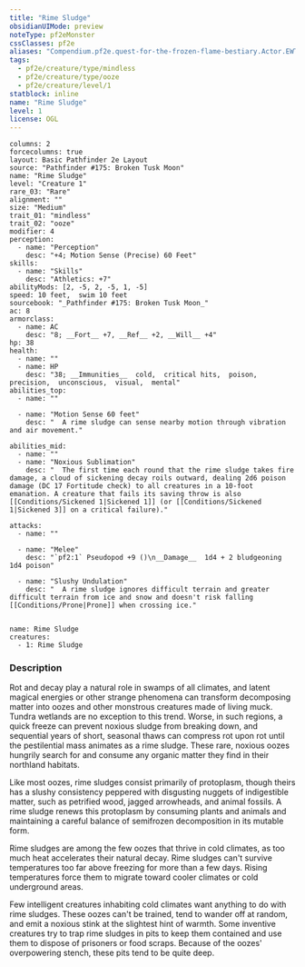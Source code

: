 ```yaml
---
title: "Rime Sludge"
obsidianUIMode: preview
noteType: pf2eMonster
cssClasses: pf2e
aliases: "Compendium.pf2e.quest-for-the-frozen-flame-bestiary.Actor.EWT9OXxBuKQLQMHj" 
tags:
  - pf2e/creature/type/mindless
  - pf2e/creature/type/ooze
  - pf2e/creature/level/1
statblock: inline
name: "Rime Sludge"
level: 1
license: OGL
---
```


```statblock
columns: 2
forcecolumns: true
layout: Basic Pathfinder 2e Layout
source: "Pathfinder #175: Broken Tusk Moon"
name: "Rime Sludge"
level: "Creature 1"
rare_03: "Rare"
alignment: ""
size: "Medium"
trait_01: "mindless"
trait_02: "ooze"
modifier: 4
perception:
  - name: "Perception"
    desc: "+4; Motion Sense (Precise) 60 Feet"
skills:
  - name: "Skills"
    desc: "Athletics: +7"
abilityMods: [2, -5, 2, -5, 1, -5]
speed: 10 feet,  swim 10 feet
sourcebook: "_Pathfinder #175: Broken Tusk Moon_"
ac: 8
armorclass:
  - name: AC
    desc: "8; __Fort__ +7, __Ref__ +2, __Will__ +4"
hp: 38
health:
  - name: ""
  - name: HP
    desc: "38; __Immunities__  cold,  critical hits,  poison,  precision,  unconscious,  visual,  mental"
abilities_top:
  - name: ""

  - name: "Motion Sense 60 feet"
    desc: "  A rime sludge can sense nearby motion through vibration and air movement."

abilities_mid:
  - name: ""
  - name: "Noxious Sublimation"
    desc: "  The first time each round that the rime sludge takes fire damage, a cloud of sickening decay roils outward, dealing 2d6 poison damage (DC 17 Fortitude check) to all creatures in a 10-foot emanation. A creature that fails its saving throw is also [[Conditions/Sickened 1|Sickened 1]] (or [[Conditions/Sickened 1|Sickened 3]] on a critical failure)."

attacks:
  - name: ""

  - name: "Melee"
    desc: "`pf2:1` Pseudopod +9 ()\n__Damage__  1d4 + 2 bludgeoning 1d4 poison"

  - name: "Slushy Undulation"
    desc: "  A rime sludge ignores difficult terrain and greater difficult terrain from ice and snow and doesn't risk falling [[Conditions/Prone|Prone]] when crossing ice."
 
```

```encounter-table
name: Rime Sludge
creatures:
  - 1: Rime Sludge
```


### Description
Rot and decay play a natural role in swamps of all climates, and latent magical energies or other strange phenomena can transform decomposing matter into oozes and other monstrous creatures made of living muck. Tundra wetlands are no exception to this trend. Worse, in such regions, a quick freeze can prevent noxious sludge from breaking down, and sequential years of short, seasonal thaws can compress rot upon rot until the pestilential mass animates as a rime sludge. These rare, noxious oozes hungrily search for and consume any organic matter they find in their northland habitats.

Like most oozes, rime sludges consist primarily of protoplasm, though theirs has a slushy consistency peppered with disgusting nuggets of indigestible matter, such as petrified wood, jagged arrowheads, and animal fossils. A rime sludge renews this protoplasm by consuming plants and animals and maintaining a careful balance of semifrozen decomposition in its mutable form.

Rime sludges are among the few oozes that thrive in cold climates, as too much heat accelerates their natural decay. Rime sludges can't survive temperatures too far above freezing for more than a few days. Rising temperatures force them to migrate toward cooler climates or cold underground areas.

Few intelligent creatures inhabiting cold climates want anything to do with rime sludges. These oozes can't be trained, tend to wander off at random, and emit a noxious stink at the slightest hint of warmth. Some inventive creatures try to trap rime sludges in pits to keep them contained and use them to dispose of prisoners or food scraps. Because of the oozes' overpowering stench, these pits tend to be quite deep.
